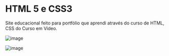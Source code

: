 # HTML 5 e CSS3
Site educacional feito para portfólio que aprendi através do curso de HTML, CSS do Curso em Vídeo.

![image](https://github.com/marianachoratto/Site-Android-Curso-em-Video/assets/146736051/39904a24-0e51-4997-9583-0a75c2f77244)

![image](https://github.com/marianachoratto/Site-Android-Curso-em-Video/assets/146736051/2dc4385b-9e68-4147-b94d-1e2bc3a68873)




